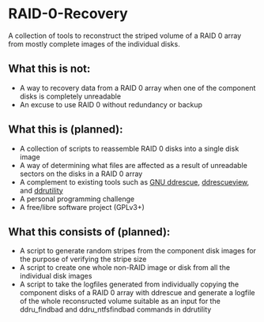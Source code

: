 # RAID-0-Recovery
A collection of tools to reconstruct the striped volume of a RAID 0 array from mostly complete images of the individual disks.

## What this is not:
* A way to recovery data from a RAID 0 array when one of the component disks is completely unreadable
* An excuse to use RAID 0 without redundancy or backup

## What this is (planned):
* A collection of scripts to reassemble RAID 0 disks into a single disk image
* A way of determining what files are affected as a result of unreadable sectors on the disks in a RAID 0 array
* A complement to existing tools such as [GNU ddrescue](https://www.gnu.org/software/ddrescue/), [ddrescueview](https://sourceforge.net/projects/ddrescueview/), and [ddrutility](https://sourceforge.net/projects/ddrutility/)
* A personal programming challenge
* A free/libre software project (GPLv3+)

## What this consists of (planned):
* A script to generate random stripes from the component disk images for the purpose of verifying the stripe size
* A script to create one whole non-RAID image or disk from all the individual disk images
* A script to take the logfiles generated from individually copying the component disks of a RAID 0 array with ddrescue and generate a logfile of the whole reconsructed volume suitable as an input for the ddru_findbad and ddru_ntfsfindbad commands in ddrutility
